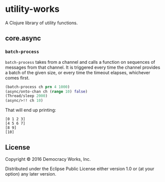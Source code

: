 # utility-works

A Clojure library of utility functions.

## core.async

### `batch-process`

`batch-process` takes from a channel and calls a function on sequences
of messages from that channel. It is triggered every time the channel
provides a batch of the given size, or every time the timeout elapses,
whichever comes first.

```clj
(batch-process ch prn 4 1000)
(async/onto-chan ch (range 10) false)
(Thread/sleep 2000)
(async/>!! ch 10)
```

That will end up printing:

```
[0 1 2 3]
[4 5 6 7]
[8 9]
[10]
```

## License

Copyright © 2016 Democracy Works, Inc.

Distributed under the Eclipse Public License either version 1.0 or (at
your option) any later version.
